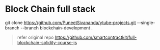 # Block Chain full stack
git clone https://github.com/PuneetSivananda/ytube-projects.git --single-branch --branch blockchain-development .

> refer original repo
> https://github.com/smartcontractkit/full-blockchain-solidity-course-js